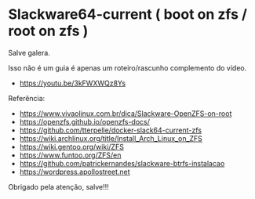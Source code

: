 # Slackware64-current ( boot on zfs / root on zfs )

Salve galera.

Isso não é um guia é apenas um roteiro/rascunho complemento do vídeo.

- https://youtu.be/3kFWXWQz8Ys

Referência:

- https://www.vivaolinux.com.br/dica/Slackware-OpenZFS-on-root
- https://openzfs.github.io/openzfs-docs/
- https://github.com/tterpelle/docker-slack64-current-zfs
- https://wiki.archlinux.org/title/Install_Arch_Linux_on_ZFS
- https://wiki.gentoo.org/wiki/ZFS
- https://www.funtoo.org/ZFS/en
- https://github.com/patrickernandes/slackware-btrfs-instalacao
- https://wordpress.apollostreet.net

Obrigado pela atenção, salve!!!
